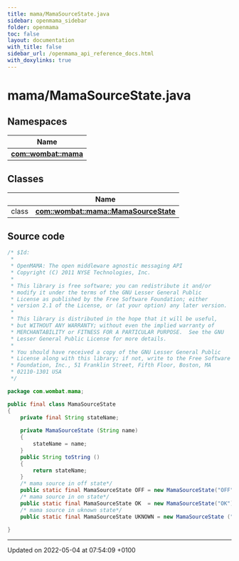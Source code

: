 ```yaml
---
title: mama/MamaSourceState.java
sidebar: openmama_sidebar
folder: openmama
toc: false
layout: documentation
with_title: false
sidebar_url: /openmama_api_reference_docs.html
with_doxylinks: true
---
```


# mama/MamaSourceState.java



## Namespaces

| Name           |
| -------------- |
| **[com::wombat::mama](namespacecom_1_1wombat_1_1mama.html)**  |

## Classes

|                | Name           |
| -------------- | -------------- |
| class | **[com::wombat::mama::MamaSourceState](classcom_1_1wombat_1_1mama_1_1MamaSourceState.html)**  |




## Source code

```java
/* $Id:
 *
 * OpenMAMA: The open middleware agnostic messaging API
 * Copyright (C) 2011 NYSE Technologies, Inc.
 *
 * This library is free software; you can redistribute it and/or
 * modify it under the terms of the GNU Lesser General Public
 * License as published by the Free Software Foundation; either
 * version 2.1 of the License, or (at your option) any later version.
 *
 * This library is distributed in the hope that it will be useful,
 * but WITHOUT ANY WARRANTY; without even the implied warranty of
 * MERCHANTABILITY or FITNESS FOR A PARTICULAR PURPOSE.  See the GNU
 * Lesser General Public License for more details.
 *
 * You should have received a copy of the GNU Lesser General Public
 * License along with this library; if not, write to the Free Software
 * Foundation, Inc., 51 Franklin Street, Fifth Floor, Boston, MA
 * 02110-1301 USA
 */

package com.wombat.mama;

public final class MamaSourceState
{
    private final String stateName;
    
    private MamaSourceState (String name) 
    {
        stateName = name;
    }
    public String toString ()
    {
        return stateName;
    }
    /* mama source in off state*/
    public static final MamaSourceState OFF = new MamaSourceState("OFF");
    /* mama source in on state*/
    public static final MamaSourceState OK  = new MamaSourceState("OK");
    /* mama source in uknown state*/
    public static final MamaSourceState UKNOWN = new MamaSourceState ("UKNOWN");
      
}
```


-------------------------------

Updated on 2022-05-04 at 07:54:09 +0100
